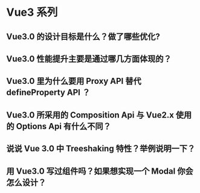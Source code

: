 # Vue3 系列

## Vue3.0 的设计目标是什么？做了哪些优化?

## Vue3.0 性能提升主要是通过哪几方面体现的？

## Vue3.0 里为什么要用 Proxy API 替代 defineProperty API ？

## Vue3.0 所采用的 Composition Api 与 Vue2.x 使用的 Options Api 有什么不同？

## 说说 Vue 3.0 中 Treeshaking 特性？举例说明一下？

## 用 Vue3.0 写过组件吗？如果想实现一个 Modal 你会怎么设计？
